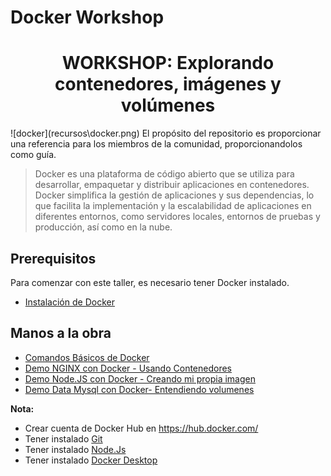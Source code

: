 # Docker Workshop
<h1 align="center"> WORKSHOP: Explorando contenedores, imágenes y volúmenes</h1>
![docker](recursos\docker.png)
El propósito del repositorio es proporcionar una referencia para los miembros de la comunidad, proporcionandolos como guía.

> Docker es una plataforma de código abierto que se utiliza para desarrollar, empaquetar y distribuir aplicaciones en contenedores. Docker simplifica la gestión de aplicaciones y sus dependencias, lo que facilita la implementación y la escalabilidad de aplicaciones en diferentes entornos, como servidores locales, entornos de pruebas y producción, así como en la nube.

## Prerequisitos

Para comenzar con este taller, es necesario tener Docker instalado.

- [Instalación de Docker](guia-instalacion-docker.md)

## Manos a la obra

- [Comandos Básicos de Docker](comandos-docker.md)
- [Demo NGINX con Docker - Usando Contenedores](01-demo-nginx-docker\README.md)
- [Demo Node.JS con Docker - Creando mi propia imagen](02-demo-app-nodejs-docker\README.md)
- [Demo Data Mysql con Docker- Entendiendo volumenes](03-demo-data-mysql\README.md)

**Nota:**
- Crear cuenta de Docker Hub en https://hub.docker.com/
- Tener instalado [Git](https://git-scm.com/downloads)
- Tener instalado [Node.Js](https://nodejs.org/es/download)
- Tener instalado [Docker Desktop](guia-instalacion-docker.md) 
